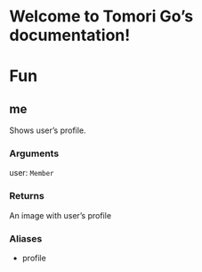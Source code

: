 # Welcome to Tomori Go’s documentation!

# Fun

## me

Shows user’s profile.

### Arguments

user: `Member`

### Returns

An image with user’s profile

### Aliases


* profile
